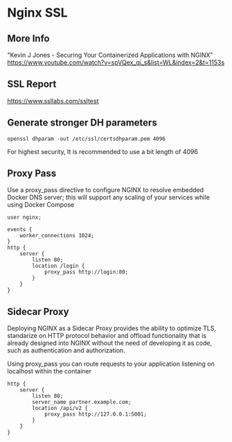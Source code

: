# Nginx SSL

## More Info

"Kevin J Jones - Securing Your Containerized Applications with NGINX"
https://www.youtube.com/watch?v=spVQex_qj_s&list=WL&index=2&t=1153s

## SSL Report

https://www.ssllabs.com/ssltest

## Generate stronger DH parameters

```
openssl dhparam -out /etc/ssl/certsdhparam.pem 4096
```

For highest security, It is recommended to use a bit length of 4096

## Proxy Pass

Use a proxy_pass directive to configure NGINX to resolve embedded Docker DNS server; this will support any scaling of your services while using Docker Compose

```
user nginx;

events {
	worker_connections 1024;
}
http {
	server {
		listen 80;
		location /login {
			proxy_pass http://login:80;
		}
	}
}
```

## Sidecar Proxy

Deploying NGINX as a Sidecar Proxy provides the ability to optimize TLS, standarize on HTTP protocol behavior and offload functionality that is already designed into NGINX without the need of developing it as code, such as authentication and authorization.

Using proxy_pass you can route requests to your application listening on localhost within the container

```
http {
	server {
		listen 80;
		server_name partner.example.com;
		location /api/v2 {
			proxy_pass http://127.0.0.1:5001;
		}
	}
}
```


